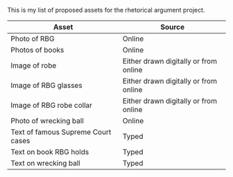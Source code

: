 This is my list of proposed assets for the rhetorical argument project.

| Asset | Source |
| ------------- | ------------- |
| Photo of RBG  | Online   |
| Photos of books   | Online   |
| Image of robe   | Either drawn digitally or from online   |
| Image of RBG glasses   | Either drawn digitally or from online   |
| Image of RBG robe collar   | Either drawn digitally or from online |
| Photo of wrecking ball   | Online   |
| Text of famous Supreme Court cases   | Typed   |
| Text on book RBG holds   | Typed   |
| Text on wrecking ball   | Typed   |
